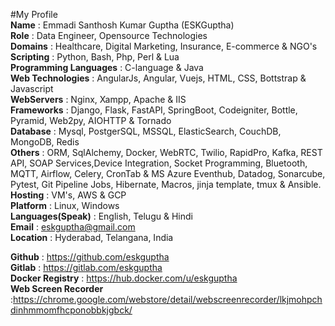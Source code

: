 #My Profile\
**Name**	                : Emmadi Santhosh Kumar Guptha (ESKGuptha)\
**Role**                  : Data Engineer, Opensource Technologies\
**Domains**               : Healthcare, Digital Marketing, Insurance, E-commerce & NGO's\
**Scripting**             : Python, Bash, Php, Perl & Lua\
**Programming Languages** : C-language & Java\
**Web Technologies**      : AngularJs, Angular, Vuejs, HTML, CSS, Bottstrap & Javascript\
**WebServers**            : Nginx, Xampp, Apache & IIS\
**Frameworks**            : Django, Flask, FastAPI, SpringBoot, Codeigniter, Bottle, Pyramid, Web2py, AIOHTTP & Tornado\
**Database**              : Mysql, PostgerSQL, MSSQL, ElasticSearch, CouchDB, MongoDB, Redis\
**Others**                : ORM, SqlAlchemy, Docker, WebRTC, Twilio, RapidPro, Kafka, REST API, SOAP Services,Device Integration, Socket Programming, Bluetooth, MQTT,                             Airflow, Celery, CronTab & MS Azure Eventhub, Datadog, Sonarcube, Pytest, Git Pipeline Jobs, Hibernate, Macros, jinja template, tmux &                                 Ansible. \
**Hosting**               : VM's, AWS & GCP\
**Platform**	            : Linux, Windows\
**Languages(Speak)**      : English, Telugu & Hindi\
**Email**	                : eskguptha@gmail.com\
**Location**              : Hyderabad, Telangana, India

**Github**	              : https://github.com/eskguptha \
**Gitlab**                : https://gitlab.com/eskguptha \
**Docker Registry**       : https://hub.docker.com/u/eskguptha \
**Web Screen Recorder**   :https://chrome.google.com/webstore/detail/webscreenrecorder/lkjmohpchdinhmmomfhcponobbkjgbck/

